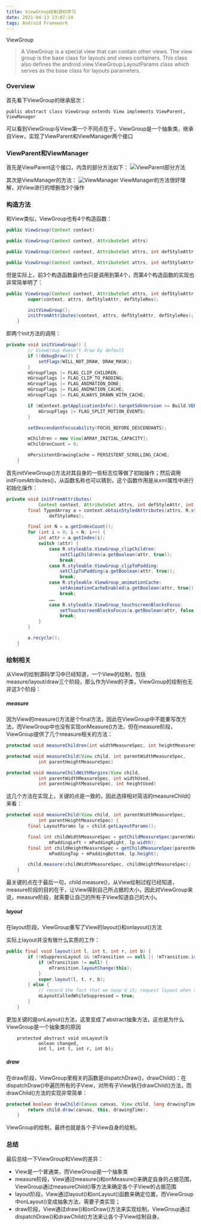 ```yaml
---
title: ViewGroup绘制源码学习
date: 2021-04-13 23:07:24
tags: Android Framework
---
```

ViewGroup 
> A ViewGroup is a special view that can contain other views. The view group is the base class for layouts and views containers. This class also defines the
  android.view.ViewGroup.LayoutParams class which serves as the base class for layouts parameters.

### Overview
首先看下ViewGroup的继承层次：
```
public abstract class ViewGroup extends View implements ViewParent, ViewManager 
```
可以看到ViewGroup与View第一个不同点在于，ViewGroup是一个抽象类，继承自View，实现了ViewParent和ViewManager两个接口

### ViewParent和ViewManager
首先是ViewParent这个接口，内含的部分方法如下：
![ViewParent部分方法](https://upload-images.jianshu.io/upload_images/5866715-e627c1cecca60435.png?imageMogr2/auto-orient/strip%7CimageView2/2/w/1240)

其次是ViewManager的方法：
![ViewManager](https://upload-images.jianshu.io/upload_images/5866715-ae2ee8eff4fffb96.png?imageMogr2/auto-orient/strip%7CimageView2/2/w/1240)
ViewManager的方法很好理解，对View进行的增删改3个操作

### 构造方法
和View类似，ViewGroup也有4个构造函数：
```java
public ViewGroup(Context context)
```
```java
public ViewGroup(Context context, AttributeSet attrs)
```
```java
public ViewGroup(Context context, AttributeSet attrs, int defStyleAttr)
```
```java
public ViewGroup(Context context, AttributeSet attrs, int defStyleAttr, int defStyleRes)
```
但是实际上，前3个构造函数最终也只是调用到第4个，而第4个构造函数的实现也非常简单明了：
```java
public ViewGroup(Context context, AttributeSet attrs, int defStyleAttr, int defStyleRes) {
        super(context, attrs, defStyleAttr, defStyleRes);

        initViewGroup();
        initFromAttributes(context, attrs, defStyleAttr, defStyleRes);
    }
```
即两个init方法的调用：
```java
private void initViewGroup() {
        // ViewGroup doesn't draw by default
        if (!debugDraw()) {
            setFlags(WILL_NOT_DRAW, DRAW_MASK);
        }
        mGroupFlags |= FLAG_CLIP_CHILDREN;
        mGroupFlags |= FLAG_CLIP_TO_PADDING;
        mGroupFlags |= FLAG_ANIMATION_DONE;
        mGroupFlags |= FLAG_ANIMATION_CACHE;
        mGroupFlags |= FLAG_ALWAYS_DRAWN_WITH_CACHE;

        if (mContext.getApplicationInfo().targetSdkVersion >= Build.VERSION_CODES.HONEYCOMB) {
            mGroupFlags |= FLAG_SPLIT_MOTION_EVENTS;
        }

        setDescendantFocusability(FOCUS_BEFORE_DESCENDANTS);

        mChildren = new View[ARRAY_INITIAL_CAPACITY];
        mChildrenCount = 0;

        mPersistentDrawingCache = PERSISTENT_SCROLLING_CACHE;
    }
```
首先initViewGroup()方法对其自身的一些标志位等做了初始操作；然后调用initFromAttributes()，从函数名称也可以猜到，这个函数作用是从xml属性中进行初始化操作：
```java
private void initFromAttributes(
            Context context, AttributeSet attrs, int defStyleAttr, int defStyleRes) {
        final TypedArray a = context.obtainStyledAttributes(attrs, R.styleable.ViewGroup, defStyleAttr,
                defStyleRes);

        final int N = a.getIndexCount();
        for (int i = 0; i < N; i++) {
            int attr = a.getIndex(i);
            switch (attr) {
                case R.styleable.ViewGroup_clipChildren:
                    setClipChildren(a.getBoolean(attr, true));
                    break;
                case R.styleable.ViewGroup_clipToPadding:
                    setClipToPadding(a.getBoolean(attr, true));
                    break;
                case R.styleable.ViewGroup_animationCache:
                    setAnimationCacheEnabled(a.getBoolean(attr, true));
                    break;
                ……
                case R.styleable.ViewGroup_touchscreenBlocksFocus:
                    setTouchscreenBlocksFocus(a.getBoolean(attr, false));
                    break;
            }
        }

        a.recycle();
    }
```

### 绘制相关
从View的绘制源码学习中已经知道，一个View的绘制，包括measure/layout/draw三个阶段，那么作为View的子类，ViewGroup的绘制也无非这3个阶段：

##### measure
因为View的measure()方法是个final方法，因此在ViewGroup中不能重写改方法，而ViewGroup中也没有实现onMeasure()方法，但在measure阶段，ViewGroup提供了几个measure相关的方法：
```java
protected void measureChildren(int widthMeasureSpec, int heightMeasureSpec)
```
```java
protected void measureChild(View child, int parentWidthMeasureSpec,
            int parentHeightMeasureSpec)
```
```java
protected void measureChildWithMargins(View child,
            int parentWidthMeasureSpec, int widthUsed,
            int parentHeightMeasureSpec, int heightUsed) 
```
这几个方法在实现上，关键的点是一致的，因此选择相对简洁的measureChild()来看：
```java
protected void measureChild(View child, int parentWidthMeasureSpec,
            int parentHeightMeasureSpec) {
        final LayoutParams lp = child.getLayoutParams();

        final int childWidthMeasureSpec = getChildMeasureSpec(parentWidthMeasureSpec,
                mPaddingLeft + mPaddingRight, lp.width);
        final int childHeightMeasureSpec = getChildMeasureSpec(parentHeightMeasureSpec,
                mPaddingTop + mPaddingBottom, lp.height);

        child.measure(childWidthMeasureSpec, childHeightMeasureSpec);
    }
```
最关键的点在于最后一句，child.measure()，从View绘制过程已经知道，measure阶段的目的在于，让View得到自己所占据的大小，因此对ViewGroup来说，measure阶段，就需要让自己的所有子View知道自己的大小。

##### layout
在layout阶段，ViewGroup重写了View的layout()和onlayout()方法

实际上layout并没有做什么实质的工作：
```java
public final void layout(int l, int t, int r, int b) {
        if (!mSuppressLayout && (mTransition == null || !mTransition.isChangingLayout())) {
            if (mTransition != null) {
                mTransition.layoutChange(this);
            }
            super.layout(l, t, r, b);
        } else {
            // record the fact that we noop'd it; request layout when transition finishes
            mLayoutCalledWhileSuppressed = true;
        }
    }
```

更加关键的是onLayout()方法，这里变成了abstract抽象方法，这也是为什么ViewGroup是一个抽象类的原因
```
    protected abstract void onLayout(b
            oolean changed,
            int l, int t, int r, int b);
```

##### draw
在draw阶段，ViewGroup里相关的函数是dispatchDraw()，drawChild()：在dispatchDraw()中遍历所有的子View，对所有子View执行drawChild()方法，而drawChild()方法的实现非常简单：
```java
protected boolean drawChild(Canvas canvas, View child, long drawingTime) {
        return child.draw(canvas, this, drawingTime);
    }
```
ViewGroup的绘制，最终也就是各个子View自身的绘制。

### 总结
最后总结一下ViewGroup和View的差异：
- View是一个普通类，而ViewGroup是一个抽象类
- measure阶段，View通过measure()和onMeasure()来确定自身的占据范围，ViewGroup通过measureChild()等方法来确定各个子View的占据范围
- layout阶段，View通过layout()和onLayout()函数来确定位置，而ViewGroup中onLayout()变成抽象方法，需要子类实现；
- draw阶段，View通过draw()和onDraw()方法来实现绘制，ViewGroup通过dispatchDraw()和drawChild()方法来让各个子View绘制自身。


